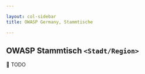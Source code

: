 ```yaml
---

layout: col-sidebar
title: OWASP Germany, Stammtische

---
```


## OWASP Stammtisch `<Stadt/Region>`

🔧 TODO



